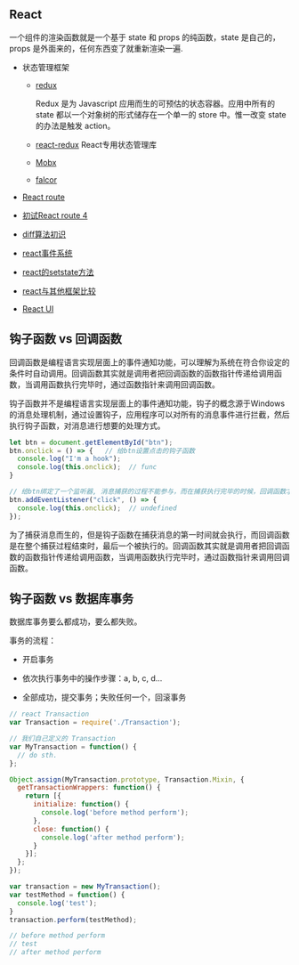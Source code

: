 ## React

一个组件的渲染函数就是一个基于 state 和 props 的纯函数，state 是自己的，props 是外面来的，任何东西变了就重新渲染一遍.

* 状态管理框架

  - [redux](./dataManage/redux)

    Redux 是为 Javascript 应用而生的可预估的状态容器。应用中所有的 state 都以一个对象树的形式储存在一个单一的 store 中。惟一改变 state 的办法是触发 action。

  - [react-redux](./dataManage/redux/react-redux) React专用状态管理库

  - [Mobx](./dataManage/Mobx)

  - [falcor](./dataManage/falcor)

* [React route](./router)

* [初试React route 4](./router/router4)

* [diff算法初识](./Note/diff)

* [react事件系统](./Note/event)

* [react的setstate方法](./Note/setState)

* [react与其他框架比较](./Note/compare)

* [React UI](./antd)


## 钩子函数 vs 回调函数

  回调函数是编程语言实现层面上的事件通知功能，可以理解为系统在符合你设定的条件时自动调用。回调函数其实就是调用者把回调函数的函数指针传递给调用函数，当调用函数执行完毕时，通过函数指针来调用回调函数。
  
  钩子函数并不是编程语言实现层面上的事件通知功能，钩子的概念源于Windows的消息处理机制，通过设置钩子，应用程序可以对所有的消息事件进行拦截，然后执行钩子函数，对消息进行想要的处理方式。

  ```js
  let btn = document.getElementById("btn");
  btn.onclick = () => {   // 给btn设置点击的钩子函数
    console.log("I'm a hook");
    console.log(this.onclick);  // func
  }

  // 给btn绑定了一个监听器, 消息捕获的过程不能参与，而在捕获执行完毕的时候，回调函数才会执行
  btn.addEventListener("click", () => {  
    console.log(this.onclick);  // undefined
  });
  ```

  为了捕获消息而生的，但是钩子函数在捕获消息的第一时间就会执行，而回调函数是在整个捕获过程结束时，最后一个被执行的。回调函数其实就是调用者把回调函数的函数指针传递给调用函数，当调用函数执行完毕时，通过函数指针来调用回调函数。

## 钩子函数 vs 数据库事务

数据库事务要么都成功，要么都失败。

事务的流程：

- 开启事务

- 依次执行事务中的操作步骤：a, b, c, d...

- 全部成功，提交事务；失败任何一个，回滚事务

```js
// react Transaction
var Transaction = require('./Transaction');

// 我们自己定义的 Transaction
var MyTransaction = function() {
  // do sth.
};

Object.assign(MyTransaction.prototype, Transaction.Mixin, {
  getTransactionWrappers: function() {
    return [{
      initialize: function() {
        console.log('before method perform');
      },
      close: function() {
        console.log('after method perform');
      }
    }];
  };
});

var transaction = new MyTransaction();
var testMethod = function() {
  console.log('test');
}
transaction.perform(testMethod);

// before method perform
// test
// after method perform
```